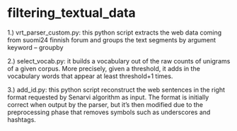 # filtering_textual_data

1.) vrt_parser_custom.py: this python script extracts the
web data coming from suomi24 finnish forum and
groups the text segments by argument keyword –
groupby

2.) select_vocab.py: it builds a vocabulary out of the raw
counts of unigrams of a given corpus. More precisely,
given a threshold, it adds in the vocabulary words that
appear at least threshold+1 times.

3.) add_id.py: this python script reconstruct the web sentences in the right format requested by Senarvi algorithm as input. The format is initially correct when
output by the parser, but it’s then modified due to the
preprocessing phase that removes symbols such as underscores and hashtags.

